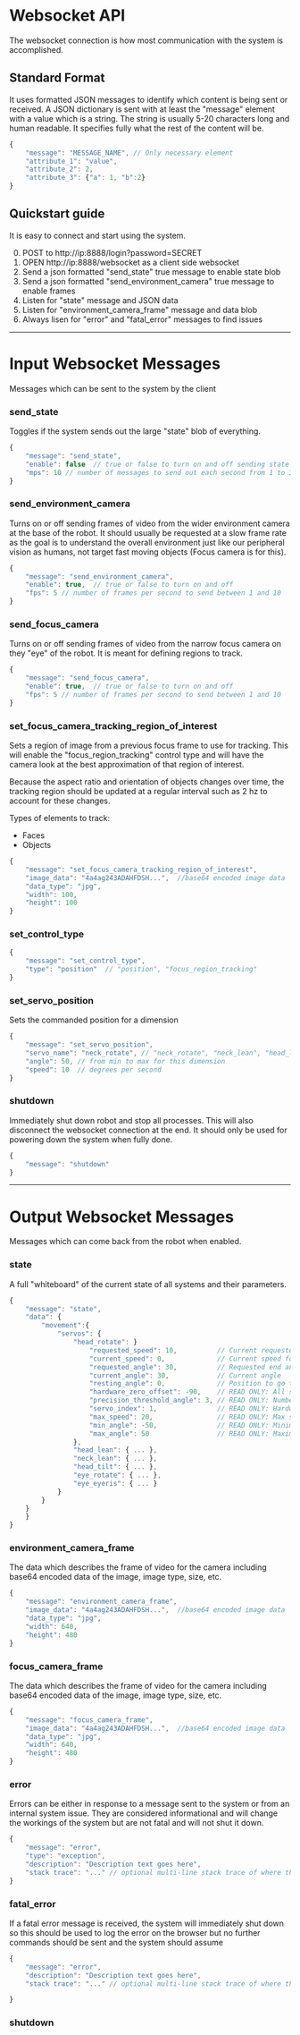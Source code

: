 # Websocket API

The websocket connection is how most communication with the system is accomplished. 

## Standard Format

It uses formatted JSON messages to identify which content is being sent or received. A JSON dictionary is sent with at least the "message" element with a value which is a string. The string is usually 5-20 characters long and human readable. It specifies fully what the rest of the content will be.

```js
{
    "message": "MESSAGE_NAME", // Only necessary element
    "attribute_1": "value",
    "attribute_2": 2,
    "attribute_3": {"a": 1, "b":2}
}
```

## Quickstart guide

It is easy to connect and start using the system.

0. POST to http://ip:8888/login?password=SECRET
1. OPEN http://ip:8888/websocket as a client side websocket
2. Send a json formatted "send_state" true message to enable state blob
3. Send a json formatted "send_environment_camera" true message to enable frames
4. Listen for "state" message and JSON data
5. Listen for "environment_camera_frame" message and data blob
6. Always lisen for "error" and "fatal_error" messages to find issues

----------------------------------------------------------------------------------------------
# Input Websocket Messages

Messages which can be sent to the system by the client

### send_state

Toggles if the system sends out the large "state" blob of everything.   

```js
{
    "message": "send_state",
    "enable": false  // true or false to turn on and off sending state message
    "mps": 10 // number of messages to send out each second from 1 to 30
}
```

### send_environment_camera

Turns on or off sending frames of video from the wider environment camera at the base of the robot. It should usually be requested at a slow frame rate as the goal is to understand the overall environment just like our peripheral vision as humans, not target fast moving objects (Focus camera is for this).

```js
{
    "message": "send_environment_camera",
    "enable": true,  // true or false to turn on and off 
    "fps": 5 // number of frames per second to send between 1 and 10
}
```

### send_focus_camera

Turns on or off sending frames of video from the narrow focus camera on they "eye" of the robot. It is meant for defining regions to track.

```js
{
    "message": "send_focus_camera",
    "enable": true,  // true or false to turn on and off 
    "fps": 5 // number of frames per second to send between 1 and 10
}
```
### set_focus_camera_tracking_region_of_interest

Sets a region of image from a previous focus frame to use for tracking. This will enable the "focus_region_tracking" control type and will have the camera look at the best approximation of that region of interest. 

Because the aspect ratio and orientation of objects changes over time, the tracking region should be updated at a regular interval such as 2 hz to account for these changes.

Types of elements to track:
* Faces
* Objects

```js
{
    "message": "set_focus_camera_tracking_region_of_interest",
    "image_data": "4a4ag243ADAHFDSH...",  //base64 encoded image data
    "data_type": "jpg",
    "width": 100,
    "height": 100
}
```

### set_control_type

```js
{
    "message": "set_control_type",
    "type": "position"  // "position", "focus_region_tracking"
}
```

### set_servo_position

Sets the commanded position for a dimension 

```js
{
    "message": "set_servo_position",
    "servo_name": "neck_rotate", // "neck_rotate", "neck_lean", "head_lean", "head_tilt", "eye_eyeris"
    "angle": 50, // from min to max for this dimension
    "speed": 10  // degrees per second
}
```

### shutdown

Immediately shut down robot and stop all processes. This will also disconnect the websocket connection at the end. It should only be used for powering down the system when fully done.

```js
{
    "message": "shutdown"
}
```

----------------------------------------------------------------------------------------------
# Output Websocket Messages

Messages which can come back from the robot when enabled.

### state

A full "whiteboard" of the current state of all systems and their parameters.

```js
{
    "message": "state",
    "data": {
        "movement":{
            "servos": {
                "head_rotate": }
                    "requested_speed": 10,          // Current requested speed for last move
                    "current_speed": 0,             // Current speed for current move
                    "requested_angle": 30,          // Requested end angle
                    "current_angle": 30,            // Current angle
                    "resting_angle": 0,             // Position to go to when at rest
                    "hardware_zero_offset": -90,    // READ ONLY: All servos are 0 to 180 degreees. Translate by this to center things
                    "precision_threshold_angle": 3, // READ ONLY: Number of degrees where we are "close" and should start decelerating
                    "servo_index": 1,               // READ ONLY: Hardware index of servo
                    "max_speed": 20,                // READ ONLY: Max speed allowed
                    "min_angle": -50,               // READ ONLY: Minimum angle before it stops
                    "max_angle": 50                 // READ ONLY: Maximum angle after hardware_zero_offset to move before it stops
                },  
                "head_lean": { ... },
                "neck_lean": { ... },
                "head_tilt": { ... },
                "eye_rotate": { ... },
                "eye_eyeris": { ... }
            }
        }
    }
    }
}
```

### environment_camera_frame

The data which describes the frame of video for the camera including base64 encoded data of the image, image type, size, etc.

```js
{
    "message": "environment_camera_frame",
    "image_data": "4a4ag243ADAHFDSH...",  //base64 encoded image data
    "data_type": "jpg",
    "width": 640,
    "height": 480
}
```


### focus_camera_frame

The data which describes the frame of video for the camera including base64 encoded data of the image, image type, size, etc.

```js
{
    "message": "focus_camera_frame",
    "image_data": "4a4ag243ADAHFDSH...",  //base64 encoded image data
    "data_type": "jpg",
    "width": 640,
    "height": 480
}
```

### error

Errors can be either in response to a message sent to the system or from an internal system issue. They are considered informational and will change the workings of the system but are not fatal and will not shut it down.

```js
{
    "message": "error",
    "type": "exception",
    "description": "Description text goes here",
    "stack trace": "..." // optional multi-line stack trace of where the error happened
}
```

### fatal_error

If a fatal error message is received, the system will immediately shut down so this should be used to log the error on the browser but no further commands should be sent and the system should assume 

```js
{
    "message": "error",
    "description": "Description text goes here",
    "stack trace": "..." // optional multi-line stack trace of where the error happened

}
```


### shutdown







